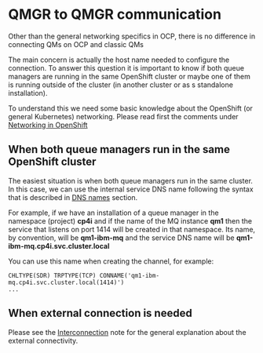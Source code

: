 
# QMGR to QMGR communication

Other than the general networking specifics in OCP, there is no difference in connecting QMs on OCP and classic QMs

The main concern is actually the host name needed to configure the connection. To answer this question it is important to know if both queue managers are running in the same OpenShift cluster or maybe one of them is running outside of the cluster (in another cluster or as s standalone installation).

To understand this we need some basic knowledge about the OpenShift (or general Kubernetes) networking. Please read first the comments under [Networking in OpenShift](../networking-in-openshift)


## When both queue managers run in the same OpenShift cluster

The easiest situation is when both queue managers run in the same cluster. In this case, we can use the internal service DNS name following the syntax that is described in [DNS names](../networking-in-openshift#dns-names) section.

For example, if we have an installation of a queue manager in the namespace (project) **cp4i** and if the name of the MQ instance **qm1** then the service that listens on port 1414 will be created in that namespace. Its name, by convention, will be **qm1-ibm-mq** and the service DNS name will be **qm1-ibm-mq.cp4i.svc.cluster.local** 

You can use this name when creating the channel, for example:
```
CHLTYPE(SDR) TRPTYPE(TCP) CONNAME('qm1-ibm-mq.cp4i.svc.cluster.local(1414)')
...
```

## When external connection is needed


Please see the [Interconnection](../interconnection) note for the general explanation about the external connectivity.


